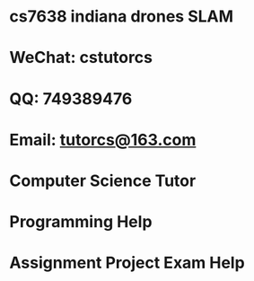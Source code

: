 # cs7638 indiana drones SLAM
# WeChat: cstutorcs

# QQ: 749389476

# Email: tutorcs@163.com

# Computer Science Tutor

# Programming Help

# Assignment Project Exam Help
